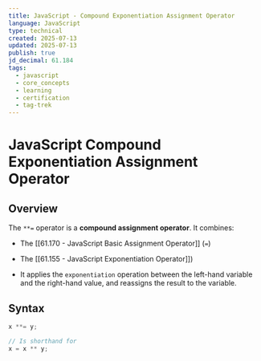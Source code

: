 ```yaml
---
title: JavaScript - Compound Exponentiation Assignment Operator
language: JavaScript
type: technical
created: 2025-07-13
updated: 2025-07-13
publish: true
jd_decimal: 61.184
tags:
  - javascript
  - core_concepts
  - learning
  - certification
  - tag-trek
---
```


# JavaScript Compound Exponentiation Assignment Operator

## Overview

The `**=` operator is a **compound assignment operator**. It combines:

- The [[61.170 - JavaScript Basic Assignment Operator]] (`=`)
- The [[61.155 - JavaScript Exponentiation Operator]])

- It applies the `exponentiation` operation between the left-hand variable and the right-hand value, and reassigns the result to the variable.

## Syntax

```javascript
x **= y;

// Is shorthand for
x = x ** y;
```
